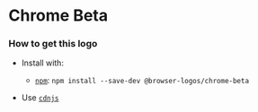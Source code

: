 # Chrome Beta

### How to get this logo

* Install with:
  * [`npm`](https://www.npmjs.com/): `npm install --save-dev @browser-logos/chrome-beta`

* Use [`cdnjs`](https://cdnjs.com/libraries/browser-logos)
